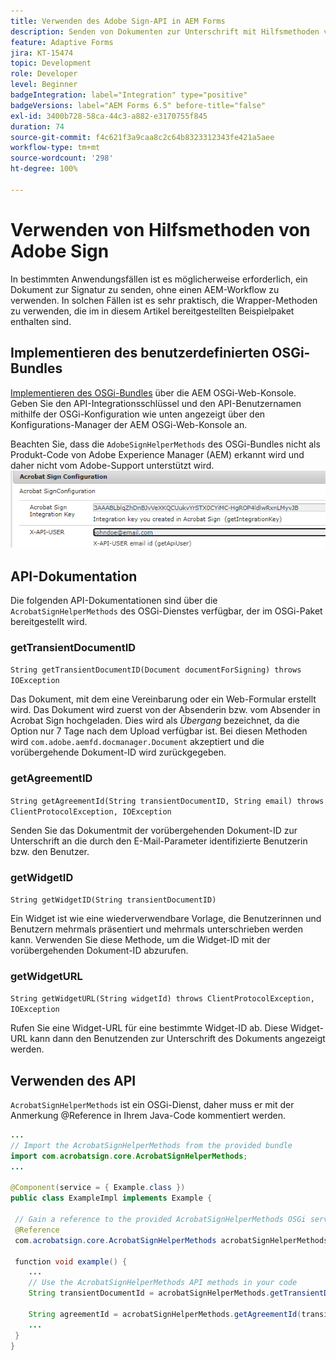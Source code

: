 ```yaml
---
title: Verwenden des Adobe Sign-API in AEM Forms
description: Senden von Dokumenten zur Unterschrift mit Hilfsmethoden von Adobe Sign
feature: Adaptive Forms
jira: KT-15474
topic: Development
role: Developer
level: Beginner
badgeIntegration: label="Integration" type="positive"
badgeVersions: label="AEM Forms 6.5" before-title="false"
exl-id: 3400b728-58ca-44c3-a882-e3170755f845
duration: 74
source-git-commit: f4c621f3a9caa8c2c64b8323312343fe421a5aee
workflow-type: tm+mt
source-wordcount: '298'
ht-degree: 100%

---
```


# Verwenden von Hilfsmethoden von Adobe Sign

In bestimmten Anwendungsfällen ist es möglicherweise erforderlich, ein Dokument zur Signatur zu senden, ohne einen AEM-Workflow zu verwenden. In solchen Fällen ist es sehr praktisch, die Wrapper-Methoden zu verwenden, die im in diesem Artikel bereitgestellten Beispielpaket enthalten sind.

## Implementieren des benutzerdefinierten OSGi-Bundles

[Implementieren des OSGi-Bundles](assets/AdobeSignHelperMethods.core-1.0.0-SNAPSHOT.jar) über die AEM OSGi-Web-Konsole. Geben Sie den API-Integrationsschlüssel und den API-Benutzernamen mithilfe der OSGi-Konfiguration wie unten angezeigt über den Konfigurations-Manager der AEM OSGi-Web-Konsole an.

 Beachten Sie, dass die `AdobeSignHelperMethods` des OSGi-Bundles nicht als Produkt-Code von Adobe Experience Manager (AEM) erkannt wird und daher nicht vom Adobe-Support unterstützt wird.
![Sign-Konfiguration](assets/sign-configuration.png)


## API-Dokumentation

Die folgenden API-Dokumentationen sind über die `AcrobatSignHelperMethods` des OSGi-Dienstes verfügbar, der im OSGi-Paket bereitgestellt wird.

### getTransientDocumentID

`String getTransientDocumentID(Document documentForSigning) throws IOException`


Das Dokument, mit dem eine Vereinbarung oder ein Web-Formular erstellt wird. Das Dokument wird zuerst von der Absenderin bzw. vom Absender in Acrobat Sign hochgeladen. Dies wird als _Übergang_ bezeichnet, da die Option nur 7 Tage nach dem Upload verfügbar ist. Bei diesen Methoden wird `com.adobe.aemfd.docmanager.Document` akzeptiert und die vorübergehende Dokument-ID wird zurückgegeben.

### getAgreementID

`String getAgreementId(String transientDocumentID, String email) throws ClientProtocolException, IOException`

Senden Sie das Dokumentmit der vorübergehenden Dokument-ID zur Unterschrift an die durch den E-Mail-Parameter identifizierte Benutzerin bzw. den Benutzer.

### getWidgetID

`String getWidgetID(String transientDocumentID)`

Ein Widget ist wie eine wiederverwendbare Vorlage, die Benutzerinnen und Benutzern mehrmals präsentiert und mehrmals unterschrieben werden kann. Verwenden Sie diese Methode, um die Widget-ID mit der vorübergehenden Dokument-ID abzurufen.

### getWidgetURL

`String getWidgetURL(String widgetId) throws ClientProtocolException, IOException`

Rufen Sie eine Widget-URL für eine bestimmte Widget-ID ab. Diese Widget-URL kann dann den Benutzenden zur Unterschrift des Dokuments angezeigt werden.

## Verwenden des API

`AcrobatSignHelperMethods` ist ein OSGi-Dienst, daher muss er mit der Anmerkung @Reference in Ihrem Java-Code kommentiert werden.

```java
...
// Import the AcrobatSignHelperMethods from the provided bundle
import com.acrobatsign.core.AcrobatSignHelperMethods;
...

@Component(service = { Example.class })
public class ExampleImpl implements Example {

 // Gain a reference to the provided AcrobatSignHelperMethods OSGi service
 @Reference
 com.acrobatsign.core.AcrobatSignHelperMethods acrobatSignHelperMethods;

 function void example() { 
    ...
    // Use the AcrobatSignHelperMethods API methods in your code
    String transientDocumentId = acrobatSignHelperMethods.getTransientDocumentID(documentForSigning);

    String agreementId = acrobatSignHelperMethods.getAgreementId(transientDocumentID, "johndoe@example.com");
    ...
 }
}
```
